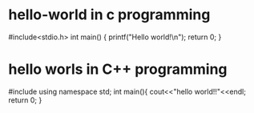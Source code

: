 # hello-world in c programming

#include<stdio.h>
int main()
{
printf("Hello world!\n");
return 0;
}

# hello worls in C++ programming

#include<iostream>
using namespace std;
int main(){
cout<<"hello world!!"<<endl;
return 0;
}
